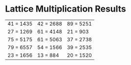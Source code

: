 # Lattice Multiplication Results

|   |   |   |
|---|---|---|
| 41 = 1435 | 42 = 2688 | 89 = 5251 |
| 27 = 1269 | 61 = 4148 | 21 = 903 |
| 75 = 5175 | 61 = 5063 | 37 = 2738 |
| 79 = 6557 | 54 = 1566 | 39 = 2535 |
| 23 = 1656 | 13 = 884 | 20 = 1520 |
